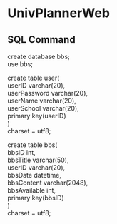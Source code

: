 # UnivPlannerWeb

## SQL Command
create database bbs;  
use bbs;

create table user(  
   userID varchar(20),  
   userPassword varchar(20),  
   userName varchar(20),  
   userSchool varchar(20),    
   primary key(userID)  
)  
charset = utf8;

create table bbs(  
   bbsID int,  
   bbsTitle varchar(50),  
   userID varchar(20),  
   bbsDate datetime,  
   bbsContent varchar(2048),  
   bbsAvailable int,  
   primary key(bbsID)  
)  
charset = utf8;

